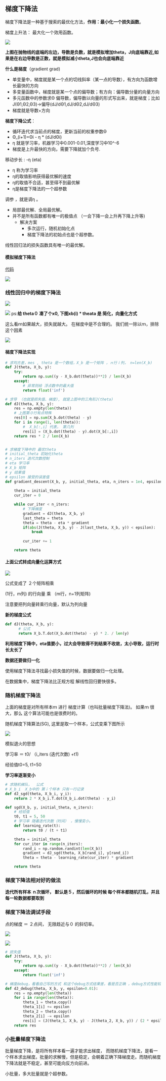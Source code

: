 ## 梯度下降法

梯度下降法是一种基于搜索的最优化方法，**作用：最小化一个损失函数**。

梯度上升法： 最大化一个效用函数。

![](images/ml_11.png)

**上图在抛物线的底端的左边，导数是负数，就是模拟增加theta，J向底端靠近,如果是在右边导数是正数，就是模拟减小theta,J也会向底端靠近**

**什么是梯度**（gradient grad)
- 单变量中，梯度就是某一个点的切线斜率（某一点的导数），有方向为函数增长最快的方向
- 多变量函数中，梯度就是某一个点的偏导数；有方向：偏导数分量的向量方向
- 多元函数中的参数求Θ 偏导数，偏导数以向量的形式写出来，就是梯度；比如 J(Θ1,Θ2,Θ3)->偏导(dJ/dΘ1,dJ/dΘ2,dJ/dΘ3)
- 梯度就是导数+方向

**梯度下降公式**：
- 循环迭代求当前点的梯度，更新当前的权重参数Θ
- Θ_(i+1)=Θi - η *  (dJ/dΘi) 
- η 就是学习率，机器学习中0.001-0.01,深度学习中10^-6
- 梯度是上升最快的方向，需要下降就加个负号.


移动步长 : -η (eta)
- η 称为学习率
- η的取值影响获得最优解的速度
- η的取值不合适，甚至得不到最优解
- η是梯度下降法的一个超参数


 调参 ，就是调η 。 

- 局部最优解、全局最优解。
- 并不是所有函数都有唯一的极值点 （一会下降一会上升再下降上升等)
  - 解决方案
    - 多次运行，随机初始化点
    - 梯度下降法的初始点也是个超参数。


线性回归法的损失函数具有唯一的最优解。




#### 模拟梯度下降法
[代码](gradientDescent/01-GradientDescentSimulations/01-GradientDescentSimulations.ipynb)




![](images/ml_12.png)

### 线性回归中的梯度下降法



![](images/ml_17.png)


![](images/ml_18.png)
ps:**给 theta０ 凑了个x0, 下图xb(i) * theata 是 简化，向量化方式**



这么看ｍ如果越大，损失就越大。 在梯度中是不合理的。 我们统一除以ｍ，排除这个因素


![](images/ml_19.png)


#### 梯度下降法实现

```python
# 求均方差，mes , theta 是一个数组，X_b 是一个矩阵 ，ｎ行ｉ列， n=len(X_b)
def J(theta, X_b, y):
    try:
        return np.sum((y - X_b.dot(theta))**2) / len(X_b)
    except:
        # 异常则给 浮点数中的最大值
        return float('inf')

# 求导 （也就是损失值、梯度), 就是上图中的三角形J(theta)
def dJ(theta, X_b, y):
    res = np.empty(len(theta))
    # 上图第０行有点特殊
    res[0] = np.sum(X_b.dot(theta) - y)
    for i in range(1, len(theta)):
        #  X_b[:,i] 代表， 第几列
        res[i] = (X_b.dot(theta) - y).dot(X_b[:,i])
    return res * 2 / len(X_b)


# 求梯度下降中的 最优theta 
# initial_theta 初始化theta
# n_iters 迭代次数控制
# eta 学习率
# X_b 矩阵
# y 结果值
# epsilon 接受的误差值
def gradient_descent(X_b, y, initial_theta, eta, n_iters = 1e4, epsilon=1e-8):
    
    theta = initial_theta
    cur_iter = 0

    while cur_iter < n_iters:
        # 下降梯度
        gradient = dJ(theta, X_b, y)
        last_theta = theta
        theta = theta - eta * gradient
        if(abs(J(theta, X_b, y) - J(last_theta, X_b, y)) < epsilon):
            break
            
        cur_iter += 1

    return theta
```




#### 上面公式转成向量化运算方式
![](images/ml_20.png)

公式变成了 ２个矩阵相乘 

(1行，m列) 的行向量  乘  （m行，n+1列矩阵)

注意要把列向量转乘行向量，默认为列向量

**新的梯度公式**
```python
def dJ(theta, X_b, y):
      # 公式
      return X_b.T.dot(X_b.dot(theta) - y) * 2. / len(y)
```



**利用梯度下降中，eta值要小，过大会导致得不到结果不收敛，太小导致，运行时长太长了** 

**数据还要做归一化**


使用梯度下降法寻找最小损失值的时候，数据要做归一化处理。 

在数据集中，梯度下降法比正规方程 解线性回归要快很多。 



### 随机梯度下降法

上面的梯度是对所有样本ｍ 进行 梯度计算（也叫批量梯度下降法)。 如果ｍ 很大，那么 这个算法可能也是很费时的。

随机梯度下降算法(SG), 这里是取一个样本，公式变乘下图所示

![](images/ml_21.png)


模拟退火的思想 

学习率 ＝ t0/  （i_iters (迭代次数) +t1)  

经验值t0=5, t1=50

**学习率逐渐变小**

```python
# 求随机梯队，  公式
# X_b_i  X_b中的 第ｉ个样本 只有一行记录
def dJ_sgd(theta, X_b_i, y_i):
    return 2 * X_b_i.T.dot(X_b_i.dot(theta) - y_i)

def sgd(X_b, y, initial_theta, n_iters):
    # 经验值
    t0, t1 = 5, 50
    # 学习率 随着迭代次数（时间） ，慢慢变小。 
    def learning_rate(t):
        return t0 / (t + t1)

    theta = initial_theta
    for cur_iter in range(n_iters):
        rand_i = np.random.randint(len(X_b))
        gradient = dJ_sgd(theta, X_b[rand_i], y[rand_i])
        theta = theta - learning_rate(cur_iter) * gradient

    return theta
```


### 梯度下降法相对好的做法

**迭代所有样本 ｎ次循环， 默认是５，然后循环的时候 每个样本都随机打乱，并且每一轮数据都要取到** 




###  梯度下降法调试手段

点的梯度 ＝ ２点间， 无限趋近与０ 的斜切率。  


![](images/ml_25.png)

![](images/ml_26.png)


```python
# 损失值
def J(theta, X_b, y):
    try:
        return np.sum((y - X_b.dot(theta))**2) / len(X_b)
    except:
        return float('inf')

# 梯度debug，看看自己写的方式 和这个debug方式结果差，看是否正确 ，debug方式性能较慢，可以把这个方法加入到自己的工具箱中
def dJ_debug(theta, X_b, y, epsilon=0.01):
    res = np.empty(len(theta))
    for i in range(len(theta)):
        theta_1 = theta.copy()
        theta_1[i] += epsilon
        theta_2 = theta.copy()
        theta_2[i] -= epsilon
        res[i] = (J(theta_1, X_b, y) - J(theta_2, X_b, y)) / (2 * epsilon)
    return res
```


### 小批量梯度下降法

批量梯度下降，是将所有样本看一遍才能求出梯度， 而随机梯度下降法，是看一个样本求出梯度。批量的求解慢，但是稳定，会朝着正确下降梯度走。而随机梯度下降法就是不稳定，甚至可能向反方向前进。

小批量，多大批量就是个超参数。 



